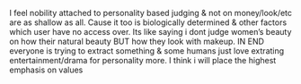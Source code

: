 I feel nobility attached to personality based judging & not on money/look/etc are as shallow as all. Cause it too is biologically determined & other factors which user have no access over.
Its like saying i dont judge women’s beauty on how their natural beauty BUT how they look with makeup.
IN END everyone is trying to extract something & some humans just love extrating entertainment/drama for personality more.
I think i will place the highest emphasis on values